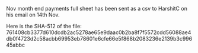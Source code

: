 Nov month end payments full sheet has been sent as a csv to HarshitC on his email on 14th Nov.

Here is the SHA-512 of the file: 761408cb3377d610dcdb2ac5278ae65e9daac0b2ba8f7f5572cdd56088ae4db0f4723d2c58acbb69953eb78601e6cfe66e5f868b2083236e2139b3c99645abbc
